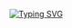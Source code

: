 <a href="https://git.io/typing-svg"><img src="https://readme-typing-svg.demolab.com?font=Roboto&pause=1000&random=true&width=435&lines=%D0%9F%D1%80%D0%B8%D0%B2%D0%B5%D1%82%2C+%D0%BC%D0%B5%D0%BD%D1%8F+%D0%B7%D0%BE%D0%B2%D1%83%D1%82+%D0%90%D0%BB%D0%B5%D0%BA%D1%81%D0%B0%D0%BD%D0%B4%D1%80;%D0%9F%D1%80%D0%B5%D0%B4%D0%BB%D0%B0%D0%B3%D0%B0%D1%8E+%D0%BE%D1%86%D0%B5%D0%BD%D0%B8%D1%82%D1%8C+%D0%BC%D0%BE%D0%B5+%D0%BF%D0%BE%D1%80%D1%82%D1%84%D0%BE%D0%BB%D0%B8%D0%BE" alt="Typing SVG" /></a>
